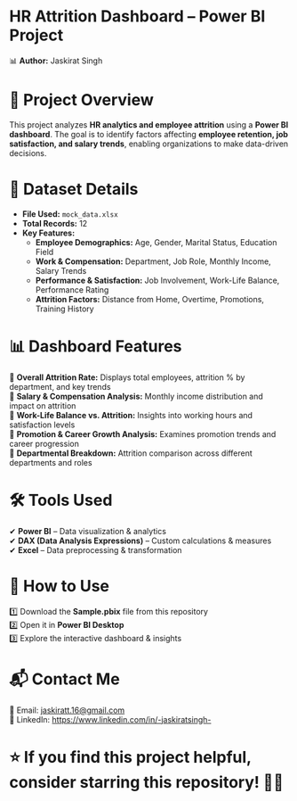 # **HR Attrition Dashboard – Power BI Project**  

📊 **Author:** Jaskirat Singh  


# **📌 Project Overview**  
This project analyzes **HR analytics and employee attrition** using a **Power BI dashboard**. The goal is to identify factors affecting **employee retention, job satisfaction, and salary trends**, enabling organizations to make data-driven decisions.  



# **📂 Dataset Details**  
- **File Used:** `mock_data.xlsx`
- **Total Records:** 12  
- **Key Features:**  
  - **Employee Demographics:** Age, Gender, Marital Status, Education Field  
  - **Work & Compensation:** Department, Job Role, Monthly Income, Salary Trends  
  - **Performance & Satisfaction:** Job Involvement, Work-Life Balance, Performance Rating  
  - **Attrition Factors:** Distance from Home, Overtime, Promotions, Training History  



# **📊 Dashboard Features**  
🔹 **Overall Attrition Rate:** Displays total employees, attrition % by department, and key trends  
🔹 **Salary & Compensation Analysis:** Monthly income distribution and impact on attrition  
🔹 **Work-Life Balance vs. Attrition:** Insights into working hours and satisfaction levels  
🔹 **Promotion & Career Growth Analysis:** Examines promotion trends and career progression  
🔹 **Departmental Breakdown:** Attrition comparison across different departments and roles  



# **🛠️ Tools Used**  
✔ **Power BI** – Data visualization & analytics  
✔ **DAX (Data Analysis Expressions)** – Custom calculations & measures  
✔ **Excel** – Data preprocessing & transformation  



# **🚀 How to Use**  
1️⃣ Download the **Sample.pbix** file from this repository  
2️⃣ Open it in **Power BI Desktop**  
3️⃣ Explore the interactive dashboard & insights  



# **📬 Contact Me**  
📧 Email: jaskiratt.16@gmail.com  
🔗 LinkedIn: https://www.linkedin.com/in/-jaskiratsingh- 



# **⭐ If you find this project helpful, consider starring this repository!** 🚀✨  
